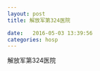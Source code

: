 ```yaml
--- 
layout: post 
title: 解放军第324医院

date:   2016-05-03 13:39:56 
categories: hosp 
--- 
```

   
解放军第324医院
